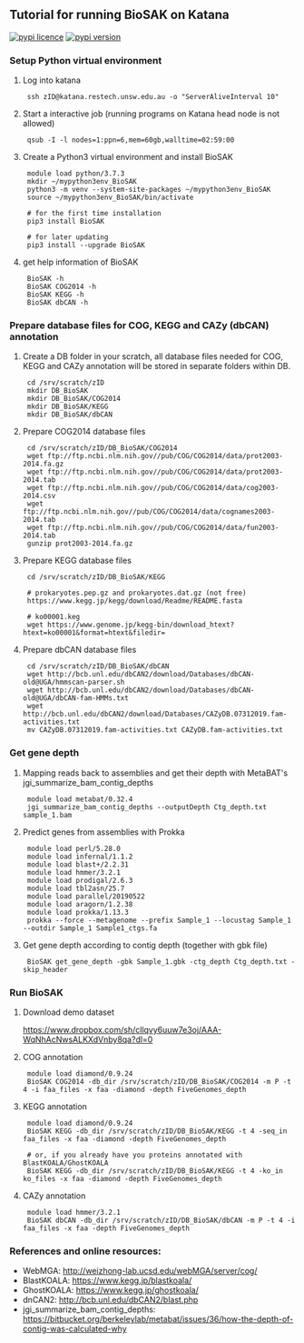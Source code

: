 
## Tutorial for running BioSAK on Katana

[![pypi   licence        ](https://img.shields.io/pypi/l/BioSAK.svg)](https://opensource.org/licenses/gpl-3.0.html)
[![pypi   version        ](https://img.shields.io/pypi/v/BioSAK.svg)](https://pypi.python.org/pypi/BioSAK) 


### Setup Python virtual environment


1. Log into katana

        ssh zID@katana.restech.unsw.edu.au -o "ServerAliveInterval 10"
        
1. Start a interactive job (running programs on Katana head node is not allowed)    
        
        qsub -I -l nodes=1:ppn=6,mem=60gb,walltime=02:59:00

1. Create a Python3 virtual environment and install BioSAK

        module load python/3.7.3
        mkdir ~/mypython3env_BioSAK
        python3 -m venv --system-site-packages ~/mypython3env_BioSAK
        source ~/mypython3env_BioSAK/bin/activate
        
        # for the first time installation
        pip3 install BioSAK
  
        # for later updating
        pip3 install --upgrade BioSAK

1. get help information of BioSAK

        BioSAK -h
        BioSAK COG2014 -h
        BioSAK KEGG -h
        BioSAK dbCAN -h


### Prepare database files for COG, KEGG and CAZy (dbCAN) annotation

1. Create a DB folder in your scratch, all database files needed for COG, KEGG and CAZy annotation 
will be stored in separate folders within DB.
        
        cd /srv/scratch/zID
        mkdir DB_BioSAK
        mkdir DB_BioSAK/COG2014
        mkdir DB_BioSAK/KEGG
        mkdir DB_BioSAK/dbCAN
 
1. Prepare COG2014 database files

        cd /srv/scratch/zID/DB_BioSAK/COG2014
        wget ftp://ftp.ncbi.nlm.nih.gov//pub/COG/COG2014/data/prot2003-2014.fa.gz
        wget ftp://ftp.ncbi.nlm.nih.gov//pub/COG/COG2014/data/prot2003-2014.tab
        wget ftp://ftp.ncbi.nlm.nih.gov//pub/COG/COG2014/data/cog2003-2014.csv
        wget ftp://ftp.ncbi.nlm.nih.gov//pub/COG/COG2014/data/cognames2003-2014.tab
        wget ftp://ftp.ncbi.nlm.nih.gov//pub/COG/COG2014/data/fun2003-2014.tab        
        gunzip prot2003-2014.fa.gz
        
1. Prepare KEGG database files

        cd /srv/scratch/zID/DB_BioSAK/KEGG
        
        # prokaryotes.pep.gz and prokaryotes.dat.gz (not free)
        https://www.kegg.jp/kegg/download/Readme/README.fasta
        
        # ko00001.keg
        wget https://www.genome.jp/kegg-bin/download_htext?htext=ko00001&format=htext&filedir=
 
1. Prepare dbCAN database files

        cd /srv/scratch/zID/DB_BioSAK/dbCAN
        wget http://bcb.unl.edu/dbCAN2/download/Databases/dbCAN-old@UGA/hmmscan-parser.sh
        wget http://bcb.unl.edu/dbCAN2/download/Databases/dbCAN-old@UGA/dbCAN-fam-HMMs.txt
        wget http://bcb.unl.edu/dbCAN2/download/Databases/CAZyDB.07312019.fam-activities.txt
        mv CAZyDB.07312019.fam-activities.txt CAZyDB.fam-activities.txt
        
        
### Get gene depth

1. Mapping reads back to assemblies and get their depth with MetaBAT's jgi_summarize_bam_contig_depths

        module load metabat/0.32.4
        jgi_summarize_bam_contig_depths --outputDepth Ctg_depth.txt sample_1.bam
        
2. Predict genes from assemblies with Prokka

        module load perl/5.28.0
        module load infernal/1.1.2 
        module load blast+/2.2.31 
        module load hmmer/3.2.1
        module load prodigal/2.6.3
        module load tbl2asn/25.7 
        module load parallel/20190522 
        module load aragorn/1.2.38 
        module load prokka/1.13.3
        prokka --force --metagenome --prefix Sample_1 --locustag Sample_1 --outdir Sample_1 Sample1_ctgs.fa

3. Get gene depth according to contig depth (together with gbk file)

        BioSAK get_gene_depth -gbk Sample_1.gbk -ctg_depth Ctg_depth.txt -skip_header
        

### Run BioSAK

1. Download demo dataset

    https://www.dropbox.com/sh/cllqvy6uuw7e3oj/AAA-WqNhAcNwsALKXdVnby8qa?dl=0

1. COG annotation

        module load diamond/0.9.24
        BioSAK COG2014 -db_dir /srv/scratch/zID/DB_BioSAK/COG2014 -m P -t 4 -i faa_files -x faa -diamond -depth FiveGenomes_depth
        
1. KEGG annotation

        module load diamond/0.9.24
        BioSAK KEGG -db_dir /srv/scratch/zID/DB_BioSAK/KEGG -t 4 -seq_in faa_files -x faa -diamond -depth FiveGenomes_depth
        
        # or, if you already have you proteins annotated with BlastKOALA/GhostKOALA
        BioSAK KEGG -db_dir /srv/scratch/zID/DB_BioSAK/KEGG -t 4 -ko_in ko_files -x faa -diamond -depth FiveGenomes_depth

1. CAZy annotation

        module load hmmer/3.2.1
        BioSAK dbCAN -db_dir /srv/scratch/zID/DB_BioSAK/dbCAN -m P -t 4 -i faa_files -x faa -depth FiveGenomes_depth
        
    
### References and online resources:

+ WebMGA: http://weizhong-lab.ucsd.edu/webMGA/server/cog/
+ BlastKOALA: https://www.kegg.jp/blastkoala/
+ GhostKOALA: https://www.kegg.jp/ghostkoala/
+ dnCAN2: http://bcb.unl.edu/dbCAN2/blast.php
+ jgi_summarize_bam_contig_depths: https://bitbucket.org/berkeleylab/metabat/issues/36/how-the-depth-of-contig-was-calculated-why

